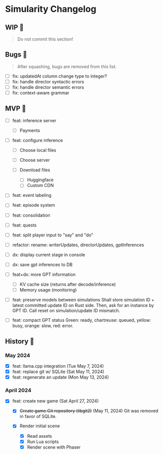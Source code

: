 # Simularity Changelog

## WIP 🚧

> Do not commit this section!

## Bugs 🐛

> After squashing, bugs are removed from this list.

- [ ] fix: updatedAt column
      change type to integer?
- [ ] fix: handle director syntactic errors
- [ ] fix: handle director semantic errors
- [ ] fix: context-aware grammar

## MVP 🚀

- [ ] feat: inference server

  - [ ] Payments

- [ ] feat: configure inference

  - [ ] Choose local files
  - [ ] Choose server
  - [ ] Download files

    - [ ] Huggingface
    - [ ] Custom CDN

- [ ] feat: event labeling
- [ ] feat: episode system
- [ ] feat: consolidation
- [ ] feat: quests

- [ ] feat: split player input to "say" and "do"
- [ ] refactor: rename: writerUpdates, directorUpdates, gptInferences

- [ ] dx: display current stage in console
- [ ] dx: save gpt inferences to DB

- [ ] feat+dx: more GPT information

  - [ ] KV cache size (returns after decode/inference)
  - [ ] Memory usage (monitoring)

- [ ] feat: preserve models between simulations
      Shall store simulation ID + latest committed update ID on Rust side.
      Then, ask for an instance by GPT ID.
      Call reset on simulation/update ID mismatch.

- [ ] feat: compact GPT status
      Green: ready, chartreuse: queued, yellow: busy, orange: slow, red: error.

## History 📜

### May 2024

- [x] feat: llama.cpp integration (Tue May 7, 2024)
- [x] feat: replace git w/ SQLite (Sat May 11, 2024)
- [x] feat: regenerate an update (Mon May 13, 2024)

### April 2024

- [x] feat: create new game (Sat April 27, 2024)

  - [x] ~~Create game Git repository (libgit2)~~
        (May 11, 2024) Git was removed in favor of SQLite.

  - [x] Render initial scene

    - [x] Read assets
    - [x] Run Lua scripts
    - [x] Render scene with Phaser
